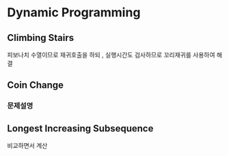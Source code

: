 # Dynamic Programming

## Climbing Stairs

피보나치 수열이므로 재귀호출을 하되 , 실행시간도 검사하므로 꼬리재귀를 사용하여 해결

## Coin Change

### 문제설명


## Longest Increasing Subsequence

비교하면서 계산